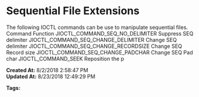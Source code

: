 # Sequential File Extensions

The following IOCTL commands can be use to manipulate sequential files. Command Function JIOCTL_COMMAND_SEQ_NO_DELIMITER Suppress SEQ delimiter JIOCTL_COMMAND_SEQ_CHANGE_DELIMITER Change SEQ delimiter JIOCTL_COMMAND_SEQ_CHANGE_RECORDSIZE Change SEQ Record size JIOCTL_COMMAND_SEQ_CHANGE_PADCHAR Change SEQ Pad char JIOCTL_COMMAND_SEEK Reposition the p  

**Created At:** 8/2/2018 2:58:47 PM  
**Updated At:** 8/23/2018 12:49:29 PM  

**Tags:**
<badge text='files' vertical='middle' />
